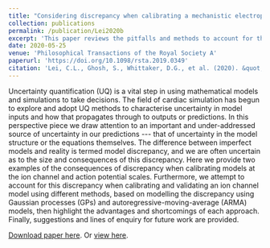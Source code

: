 ```yaml
---
title: "Considering discrepancy when calibrating a mechanistic electrophysiology model"
collection: publications
permalink: /publication/Lei2020b
excerpt: 'This paper reviews the pitfalls and methods to account for the uncertainty in the model/equations structure, and provides detailed examples with electrophysiology models.'
date: 2020-05-25
venue: 'Philosophical Transactions of the Royal Society A'
paperurl: 'https://doi.org/10.1098/rsta.2019.0349'
citation: 'Lei, C.L., Ghosh, S., Whittaker, D.G., et al. (2020). &quot;Considering discrepancy when calibrating a mechanistic electrophysiology model.&quot; <i>Phil. Trans. R. Soc. A</i>. 378: 20190349.'
---
```

Uncertainty quantification (UQ) is a vital step in using mathematical models and simulations to take decisions.
The field of cardiac simulation has begun to explore and adopt UQ methods to characterise uncertainty in model inputs and how that propagates through to outputs or predictions.
In this perspective piece we draw attention to an important and under-addressed source of uncertainty in our predictions --- that of uncertainty in the model structure or the equations themselves.
The difference between imperfect models and reality is termed model discrepancy, and we are often uncertain as to the size and consequences of this discrepancy.
Here we provide two examples of the consequences of discrepancy when calibrating models at the ion channel and action potential scales.
Furthermore, we attempt to account for this discrepancy when calibrating and validating an ion channel model using different methods, based on modelling the discrepancy using Gaussian processes (GPs) and autoregressive-moving-average (ARMA) models, then highlight the advantages and shortcomings of each approach.
Finally, suggestions and lines of enquiry for future work are provided.

[Download paper here](http://chonlei.github.io/files/Lei2020b.pdf). Or [view here](https://doi.org/10.1098/rsta.2019.0349).


